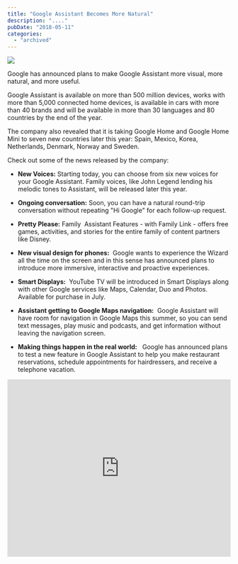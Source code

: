 ```yaml
---
title: "Google Assistant Becomes More Natural"
description: "...."
pubDate: "2018-05-11"
categories: 
  - "archived"
---
```


[![](/images/Meet-the-Assistant.png)](https://4.bp.blogspot.com/--3FidD--Q1g/WvVhvnihjRI/AAAAAAAAFsw/8Yodwg7xohghKa47gF6wTxtuFPSZXWQpQCLcBGAs/s1600/Meet-the-Assistant.png)

  

Google has announced plans to make Google Assistant more visual, more natural, and more useful.

  

Google Assistant is available on more than 500 million devices, works with more than 5,000 connected home devices, is available in cars with more than 40 brands and will be available in more than 30 languages ​​and 80 countries by the end of the year.

  

The company also revealed that it is taking Google Home and Google Home Mini to seven new countries later this year: Spain, Mexico, Korea, Netherlands, Denmark, Norway and Sweden.

  

Check out some of the news released by the company:

  

- **New Voices:** Starting today, you can choose from six new voices for your Google Assistant. Family voices, like John Legend lending his melodic tones to Assistant, will be released later this year.

  

  

- **Ongoing conversation:** Soon, you can have a natural round-trip conversation without repeating "Hi Google" for each follow-up request.

  

  

- **Pretty Please:** Family  Assistant Features - with Family Link - offers free games, activities, and stories for the entire family of content partners like Disney.

  

  

- **New visual design for phones:**  Google wants to experience the Wizard all the time on the screen and in this sense has announced plans to introduce more immersive, interactive and proactive experiences.

  

- **Smart Displays:**  YouTube TV will be introduced in Smart Displays along with other Google services like Maps, Calendar, Duo and Photos. Available for purchase in July.

  

  

- **Assistant getting to Google Maps navigation:**  Google Assistant will have room for navigation in Google Maps this summer, so you can send text messages, play music and podcasts, and get information without leaving the navigation screen.

  

  

- **Making things happen in the real world:**   Google has announced plans to test a new feature in Google Assistant to help you make restaurant reservations, schedule appointments for hairdressers, and receive a telephone vacation.

<iframe allowfullscreen data-thumbnail-src="https://i.ytimg.com/vi/pKVppdt_-B4/0.jpg" frameborder="0" height="400" src="https://www.youtube.com/embed/pKVppdt_-B4?feature=player_embedded" width="100%"></iframe>
